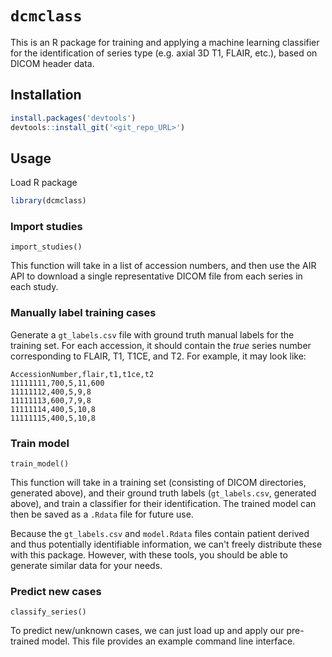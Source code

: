 # `dcmclass`

This is an R package for training and applying a machine learning classifier for the identification of series type (e.g. axial 3D T1, FLAIR, etc.), based on DICOM header data.

## Installation

```R
install.packages('devtools')
devtools::install_git('<git_repo_URL>')
```

## Usage

Load R package

```R
library(dcmclass)
```

### Import studies

`import_studies()`

This function will take in a list of accession numbers, and then use the AIR API to download a single representative DICOM file from each series in each study.

### Manually label training cases

Generate a `gt_labels.csv` file with ground truth manual labels for the training set. For each accession, it should contain the *true* series number corresponding to FLAIR, T1, T1CE, and T2. For example, it may look like:

```
AccessionNumber,flair,t1,t1ce,t2
11111111,700,5,11,600
11111112,400,5,9,8
11111113,600,7,9,8
11111114,400,5,10,8
11111115,400,5,10,8
```

### Train model

`train_model()`

This function will take in a training set (consisting of DICOM directories, generated above), and their ground truth labels (`gt_labels.csv`, generated above), and train a classifier for their identification. The trained model can then be saved as a `.Rdata` file for future use.

Because the `gt_labels.csv` and `model.Rdata` files contain patient derived and thus potentially identifiable information, we can't freely distribute these with this package. However, with these tools, you should be able to generate similar data for your needs.

### Predict new cases

`classify_series()`

To predict new/unknown cases, we can just load up and apply our pre-trained model. This file provides an example command line interface.
